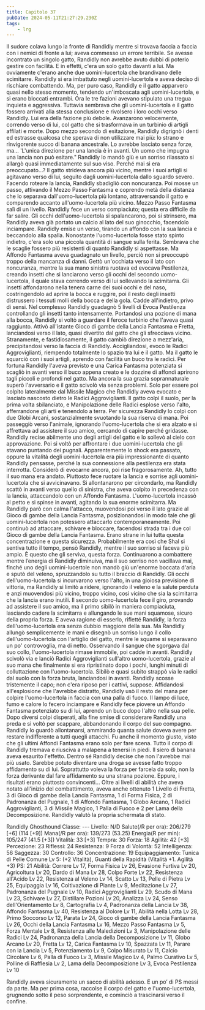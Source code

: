 ```yaml
---
title: Capitolo 37
pubDate: 2024-05-11T21:27:29.230Z
tags:
    - lrg
---
```


Il sudore colava lungo la fronte di Randidly mentre si trovava faccia a faccia con i nemici di fronte a lui; aveva commesso un errore terribile.
Se avesse incontrato un singolo gatto, Randidly non avrebbe avuto dubbi di poterlo gestire con facilità. E in effetti, c'era un solo gatto davanti a lui.
Ma ovviamente c'erano anche due uomini-lucertola che brandivano delle scimitarre. Randidly si era imbattuto negli uomini-lucertola e aveva deciso di rischiare combattendo. Ma, per puro caso, Randidly e il gatto apparvero quasi nello stesso momento, tendendo un'imboscata agli uomini-lucertola, e si erano bloccati entrambi. Ora le tre fazioni avevano stipulato una tregua inquieta e aggressiva.
Tuttavia sembrava che gli uomini-lucertola e il gatto fossero arrivati alla stessa conclusione e rivolsero i loro occhi verso Randidly. Lui era della fazione più debole. Avanzarono velocemente, correndo verso di lui, col gatto che si trasformava in un turbinio di artigli affilati e morte.
Dopo mezzo secondo di esitazione, Randidly digrignò i denti ed estrasse qualcosa che sperava di non utilizzare mai più: lo strano e rinvigorente succo di banana ancestrale. Lo avrebbe lasciato senza forze, ma...
'L'unica direzione per una lancia è in avanti. Un uomo che impugna una lancia non può esitare."
Randidly lo mandò giù e un sorriso rilassato si allargò quasi immediatamente sul suo viso. Perché mai si era preoccupato...?
Il gatto strideva ancora più vicino, mentre i suoi artigli si agitavano verso di lui, seguito dagli uomini-lucertola dallo sguardo severo.
Facendo roteare la lancia, Randidly sbadigliò con noncuranza. Poi mosse un passo, attivando il Mezzo Passo Fantasma e coprendo metà della distanza che lo separava dall'uomo-lucertola più lontano, attraversando il gatto e comparendo accanto all'uomo-lucertola più vicino.
Mezzo Passo Fantasma salì di un livello. Randidly fece un verso compiaciuto; questa era difficile da far salire.
Gli occhi dell'uomo-lucertola si spalancarono, poi si strinsero, ma Randidly aveva già portato un calcio al lato del suo ginocchio, facendolo inciampare.
Randidly emise un verso, tirando un affondo con la sua lancia e beccandolo alla spalla. Nonostante l'uomo-lucertola fosse stato spinto indietro, c'era solo una piccola quantità di sangue sulla ferita. Sembrava che le scaglie fossero più resistenti di quanto Randidly si aspettasse. Ma Affondo Fantasma aveva guadagnato un livello, perciò non si preoccupò troppo della mancanza di danni.
Gettò un'occhiata verso il lato con noncuranza, mentre la sua mano sinistra ruotava ed evocava Pestilenza, creando insetti che si lanciarono verso gli occhi del secondo uomo-lucertola, il quale stava correndo verso di lui sollevando la scimitarra. Gli insetti affondarono nella tenera carne dei suoi occhi e del naso, costringendolo ad aprire la bocca e ruggire, poi il resto degli insetti distrussero i tessuti molli della bocca e della gola.
Cadde all'indietro, privo di sensi.
Nel complesso Randidly guadagnò 5 livelli di Evoca Pestilenza controllando gli insetti tanto intensamente. Portandosi una pozione di mana alla bocca, Randidly si voltò a guardare il feroce turbinio che l'aveva quasi raggiunto.
Attivò all'istante Gioco di gambe della Lancia Fantasma e Fretta, lanciandosi verso il lato, quasi divertito dal gatto che gli sfrecciava vicino. Stranamente, e fastidiosamente, il gatto cambiò direzione a mezz'aria, precipitandosi verso la faccia di Randidly.
Accigliandosi, evocò le Radici Aggroviglianti, riempendo totalmente lo spazio tra lui e il gatto. Ma il gatto le squarciò con i suoi artigli, aprendo con facilità un buco tra le radici.
Per fortuna Randidly l'aveva previsto e una Carica Fantasma potenziata si scagliò in avanti verso il buco appena creato e le dozzine di affondi aprirono tagli piccoli e profondi nel gatto. Ma ancora la sua grazia soprannaturale superò l'avversario e il gatto scivolò via senza problemi.
Solo per essere poi colpito lateralmente dal Missile Magico che Randidly aveva evocato e lasciato nascosto dietro le Radici Aggroviglianti. Il gatto colpì il suolo, per la prima volta sbilanciato, e Manipolazione delle Radici esplose verso l'alto, afferrandone gli arti e tenendolo a terra.
Per sicurezza Randidly lo colpì con due Globi Arcani, sostanzialmente svuotando la sua riserva di mana. Poi passeggiò verso l'animale, ignorando l'uomo-lucertola che si era alzato e si affrettava ad assistere il suo amico, cercando di capire perché gridasse.
Randidly recise abilmente uno degli artigli del gatto e lo sollevò al cielo con approvazione. Poi si voltò per affrontare i due uomini-lucertola che gli stavano puntando dei pugnali. Apparentemente lo shock era passato, oppure la vitalità degli uomini-lucertola era più impressionante di quanto Randidly pensasse, perché la sua connessione alla pestilenza era stata interrotta. Considerò di evocarne ancora, poi rise fragorosamente. Ah, tutto il suo mana era andato.
Piuttosto fece ruotare la lancia e sorrise agli uomini-lucertola che si avvicinavano. Si allontanarono per circondarlo, ma Randidly scattò in avanti verso quello di sinistra, che aveva colpito in precedenza con la lancia, attaccandolo con un Affondo Fantasma.
L'uomo-lucertola incassò al petto e si spinse in avanti, agitando la sua enorme scimitarra. Ma Randidly parò con calma l'attacco, muovendosi poi verso il lato grazie al Gioco di gambe della Lancia Fantasma, posizionandosi in modo tale che gli uomini-lucertola non potessero attaccarlo contemporaneamente. Poi continuò ad attaccare, schivare e bloccare, facendosi strada tra i due col Gioco di gambe della Lancia Fantasma.
Erano strane in lui tutta questa concentrazione e questa sicurezza. Probabilmente era così che Shal si sentiva tutto il tempo, pensò Randidly, mentre il suo sorriso si faceva più ampio. È questo che gli serviva, questa forza.
Continuarono a combattere mentre l’energia di Randidly diminuiva, ma il suo sorriso non vacillava mai, finché uno degli uomini-lucertole non mandò giù un'enorme boccata d'aria e sputò del veleno, spruzzandolo su tutto il braccio di Randidly.
Gli occhi dell'uomo-lucertola si incurvarono verso l'alto, in una gioiosa previsione di vittoria, ma Randidly si limitò a ridere, ignorando il veleno e la salute perduta e anzi muovendosi più vicino, troppo vicino, così vicino che sia la scimitarra che la lancia erano inutili.
Il secondo uomo-lucertola fece il giro, provando ad assistere il suo amico, ma il primo sibilò in maniera compiaciuta, lasciando cadere la scimitarra e allungando le sue mani squamose, sicuro della propria forza. E aveva ragione di esserlo, rifletté Randidly, la forza dell'uomo-lucertola era senza dubbio maggiore della sua.
Ma Randidly allungò semplicemente le mani e disegnò un sorriso lungo il collo dell'uomo-lucertola con l'artiglio del gatto, mentre le squame si separavano un po' controvoglia, ma di netto. Osservando il sangue che sgorgava dal suo collo, l'uomo-lucertola rimase immobile, poi cadde in avanti.
Randidly scivolò via e lanciò Radici Aggroviglianti sull'altro uomo-lucertola, grazie al suo mana che finalmente si era ripristinato dopo i pochi, lunghi minuti di colluttazione con l'uomo-lucertola.
Sibilò e quasi subito strappò via le radici dal suolo con la forza bruta, lanciandosi in avanti. Randidly scosse tristemente il capo; non c'era riposo per i cattivi, suppose. Affidandosi all'esplosione che l'avrebbe distratto, Randidly usò il resto del mana per colpire l'uomo-lucertola in faccia con una palla di fuoco.
Il lampo di luce, fumo e calore lo fecero inciampare e Randidly fece piovere un Affondo Fantasma potenziato su di lui, aprendo un buco dopo l'altro nella sua pelle.
Dopo diversi colpi disperati, alla fine smise di considerare Randidly una preda e si voltò per scappare, abbandonando il corpo del suo compagno. Randidly lo guardò allontanarsi, ammirando quanta salute doveva avere per restare indifferente a tutti quegli attacchi.
Fu anche il momento giusto, visto che gli ultimi Affondi Fantasma erano solo per fare scena. Tutto il corpo di Randidly tremava e riusciva a malapena a tenersi in piedi. Il siero di banana aveva esaurito l'effetto. Dentro sé Randidly decise che non l'avrebbe mai più usato. Sarebbe potuto diventare una droga se avesse fatto troppo affidamento su di lui.
Soprattutto voleva la forza per farcela da solo, non la forza derivante dal fare affidamento su una strana pozione.
Eppure, i risultati erano piuttosto convincenti...
Oltre ai livelli di abilità che aveva notato all'inizio del combattimento, aveva anche ottenuto 1 Livello di Fretta, 3 di Gioco di gambe della Lancia Fantasma, 1 di Forma Fisica, 2 di Padronanza del Pugnale, 1 di Affondo Fantasma, 1 Globo Arcano, 1 Radici Aggroviglianti, 3 di Missile Magico, 1 Palla di Fuoco e 2 per Lama della Decomposizione.
Randidly valutò la propria schermata di stato.

Randidly Ghosthound
Classe: ---
Livello: N/D
Salute(/R per ora): 206/279 [+6] (114 [+9])
Mana(/R per ora): 139/273 (53.25)
Energia(R per min): 105/247 (41.5 [+3])
Vitalità: 33 [+3]
Tempra: 30
Forza: 18
Agilità: 42 [+3]
Percezione: 23
Riflessi: 24
Resistenza: 9
Forza di Volontà: 52
Intelligenza: 56
Saggezza: 30
Controllo: 36
Concentrazione: 19
Equipaggiamento: Tunica di Pelle Comune Lv 5: (+2 Vitalità), Guanti della Rapidità (Vitalità +1. Agilità +3)
PS: 21
Abilità: Correre Lv 17, Forma Fisica Lv 26, Evasione Furtiva Lv 20, Agricoltura Lv 20, Dardo di Mana Lv 28, Colpo Forte Lv 22, Resistenza all'Acido Lv 22, Resistenza al Veleno Lv 14, Scatto Lv 13, Pelle di Pietra Lv 25, Equipaggia Lv 16, Coltivazione di Piante Lv 9, Meditazione Lv 27, Padronanza del Pugnale Lv 10, Radici Aggroviglianti Lv 29, Scudo di Mana Lv 23, Schivare Lv 27, Distillare Pozioni Lv 20, Analizza Lv 24, Senso dell'Orientamento Lv 8, Cartografia Lv 4, Padronanza della Lancia Lv 38, Affondo Fantasma Lv 40, Resistenza al Dolore Lv 11, Abilità nella Lotta Lv 28, Primo Soccorso Lv 12, Parata Lv 24, Gioco di gambe della Lancia Fantasma Lv 26, Occhi della Lancia Fantasma Lv 16, Mezzo Passo Fantasma Lv 5, Forza Mentale Lv 8, Resistenza alle Maledizioni Lv 3, Manipolazione delle Radici Lv 24, Padronanza della Lancia della Decomposizione Lv 11, Globo Arcano Lv 20, Fretta Lv 12, Carica Fantasma Lv 10, Spazzata Lv 11, Parare con la Lancia Lv 5, Potenziamento Lv 9, Colpo Misurato Lv 11, Calcio Circolare Lv 6, Palla di Fuoco Lv 3, Missile Magico Lv 4, Palmo Curativo Lv 5, Polline di Rafflesia Lv 2, Lama della Decomposizione Lv 3, Evoca Pestilenza Lv 10

Randidly aveva sicuramente un sacco di abilità adesso. E un po’ di PS messi da parte. Ma per prima cosa, raccolse il corpo del gatto e l'uomo-lucertola, grugnendo sotto il peso sorprendente, e cominciò a trascinarsi verso il confine.





